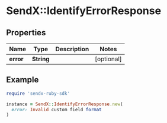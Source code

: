 # SendX::IdentifyErrorResponse

## Properties

| Name | Type | Description | Notes |
| ---- | ---- | ----------- | ----- |
| **error** | **String** |  | [optional] |

## Example

```ruby
require 'sendx-ruby-sdk'

instance = SendX::IdentifyErrorResponse.new(
  error: Invalid custom field format
)
```

